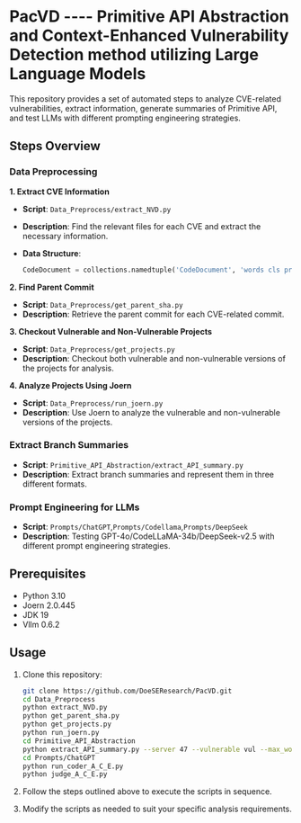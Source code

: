 # **PacVD** ---- **P**rimitive **A**PI Abstraction and **C**ontext-Enhanced **V**ulnerability **D**etection method utilizing Large Language Models

This repository provides a set of automated steps to analyze CVE-related vulnerabilities, extract information,  generate summaries of Primitive API, and test LLMs with different prompting engineering strategies.



## Steps Overview

### Data Preprocessing

**1. Extract CVE Information**

- **Script**: `Data_Preprocess/extract_NVD.py`
- **Description**: Find the relevant files for each CVE and extract the necessary information.
- **Data Structure**:
  
  ```python
  CodeDocument = collections.namedtuple('CodeDocument', 'words cls project CVE_ID CWE_ID commit parent_commit file_name file_ID function_ID')
  ```

**2. Find Parent Commit**

- **Script**: `Data_Preprocess/get_parent_sha.py`
- **Description**: Retrieve the parent commit for each CVE-related commit.

**3. Checkout Vulnerable and Non-Vulnerable Projects**

- **Script**: `Data_Preprocess/get_projects.py`
- **Description**: Checkout both vulnerable and non-vulnerable versions of the projects for analysis.

**4. Analyze Projects Using Joern**

- **Script**: `Data_Preprocess/run_joern.py`
- **Description**: Use Joern to analyze the vulnerable and non-vulnerable versions of the projects.

### Extract Branch Summaries

- **Script**: `Primitive_API_Abstraction/extract_API_summary.py`
- **Description**: Extract branch summaries and represent them in three different formats.

### Prompt Engineering for LLMs

- **Script**: `Prompts/ChatGPT`,`Prompts/Codellama`,`Prompts/DeepSeek`
- **Description**: Testing GPT-4o/CodeLLaMA-34b/DeepSeek-v2.5 with different prompt engineering strategies.

## Prerequisites

- Python 3.10
- Joern 2.0.445
- JDK 19
- Vllm 0.6.2

## Usage

1. Clone this repository:
   ```sh
   git clone https://github.com/DoeSEResearch/PacVD.git
   cd Data_Preprocess
   python extract_NVD.py
   python get_parent_sha.py
   python get_projects.py
   python run_joern.py
   cd Primitive_API_Abstraction
   python extract_API_summary.py --server 47 --vulnerable vul --max_workers 5 --IterationLayer 3
   cd Prompts/ChatGPT
   python run_coder_A_C_E.py
   python judge_A_C_E.py
   ```
   
2. Follow the steps outlined above to execute the scripts in sequence.

3. Modify the scripts as needed to suit your specific analysis requirements.

